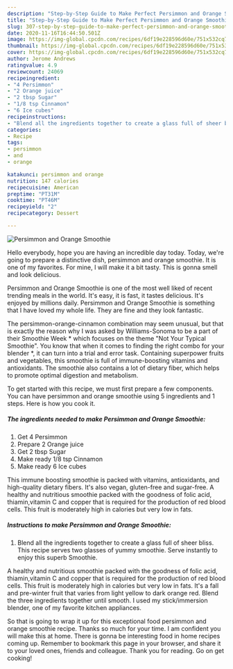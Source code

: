 ```yaml
---
description: "Step-by-Step Guide to Make Perfect Persimmon and Orange Smoothie"
title: "Step-by-Step Guide to Make Perfect Persimmon and Orange Smoothie"
slug: 307-step-by-step-guide-to-make-perfect-persimmon-and-orange-smoothie
date: 2020-11-16T16:44:50.501Z
image: https://img-global.cpcdn.com/recipes/6df19e228596d60e/751x532cq70/persimmon-and-orange-smoothie-recipe-main-photo.jpg
thumbnail: https://img-global.cpcdn.com/recipes/6df19e228596d60e/751x532cq70/persimmon-and-orange-smoothie-recipe-main-photo.jpg
cover: https://img-global.cpcdn.com/recipes/6df19e228596d60e/751x532cq70/persimmon-and-orange-smoothie-recipe-main-photo.jpg
author: Jerome Andrews
ratingvalue: 4.9
reviewcount: 24069
recipeingredient:
- "4 Persimmon"
- "2 Orange juice"
- "2 tbsp Sugar"
- "1/8 tsp Cinnamon"
- "6 Ice cubes"
recipeinstructions:
- "Blend all the ingredients together to create a glass full of sheer bliss. This recipe serves two glasses of yummy smoothie. Serve instantly to enjoy this superb Smoothie."
categories:
- Recipe
tags:
- persimmon
- and
- orange

katakunci: persimmon and orange 
nutrition: 147 calories
recipecuisine: American
preptime: "PT31M"
cooktime: "PT46M"
recipeyield: "2"
recipecategory: Dessert

---
```



![Persimmon and Orange Smoothie](https://img-global.cpcdn.com/recipes/6df19e228596d60e/751x532cq70/persimmon-and-orange-smoothie-recipe-main-photo.jpg)

Hello everybody, hope you are having an incredible day today. Today, we're going to prepare a distinctive dish, persimmon and orange smoothie. It is one of my favorites. For mine, I will make it a bit tasty. This is gonna smell and look delicious.

Persimmon and Orange Smoothie is one of the most well liked of recent trending meals in the world. It's easy, it is fast, it tastes delicious. It's enjoyed by millions daily. Persimmon and Orange Smoothie is something that I have loved my whole life. They are fine and they look fantastic.

The persimmon-orange-cinnamon combination may seem unusual, but that is exactly the reason why I was asked by Williams-Sonoma to be a part of their Smoothie Week * which focuses on the theme &#34;Not Your Typical Smoothie&#34;. You know that when it comes to finding the right combo for your blender *, it can turn into a trial and error task. Containing superpower fruits and vegetables, this smoothie is full of immune-boosting vitamins and antioxidants. The smoothie also contains a lot of dietary fiber, which helps to promote optimal digestion and metabolism.


To get started with this recipe, we must first prepare a few components. You can have persimmon and orange smoothie using 5 ingredients and 1 steps. Here is how you cook it.

<!--inarticleads1-->

##### The ingredients needed to make Persimmon and Orange Smoothie:

1. Get 4 Persimmon
1. Prepare 2 Orange juice
1. Get 2 tbsp Sugar
1. Make ready 1/8 tsp Cinnamon
1. Make ready 6 Ice cubes


This immune boosting smoothie is packed with vitamins, antioxidants, and high-quality dietary fibers. It&#39;s also vegan, gluten-free and sugar-free. A healthy and nutritious smoothie packed with the goodness of folic acid, thiamin,vitamin C and copper that is required for the production of red blood cells. This fruit is moderately high in calories but very low in fats. 

<!--inarticleads2-->

##### Instructions to make Persimmon and Orange Smoothie:

1. Blend all the ingredients together to create a glass full of sheer bliss. This recipe serves two glasses of yummy smoothie. Serve instantly to enjoy this superb Smoothie.


A healthy and nutritious smoothie packed with the goodness of folic acid, thiamin,vitamin C and copper that is required for the production of red blood cells. This fruit is moderately high in calories but very low in fats. It&#39;s a fall and pre-winter fruit that varies from light yellow to dark orange red. Blend the three ingredients together until smooth. I used my stick/immersion blender, one of my favorite kitchen appliances. 

So that is going to wrap it up for this exceptional food persimmon and orange smoothie recipe. Thanks so much for your time. I am confident you will make this at home. There is gonna be interesting food in home recipes coming up. Remember to bookmark this page in your browser, and share it to your loved ones, friends and colleague. Thank you for reading. Go on get cooking!
